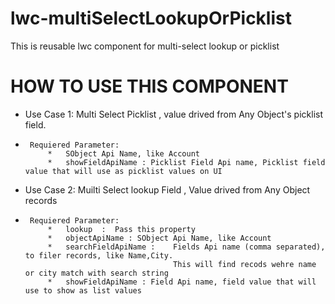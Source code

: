 # lwc-multiSelectLookupOrPicklist
This is reusable lwc component for multi-select lookup or picklist




 # HOW TO USE THIS COMPONENT
 * Use Case 1: Multi Select Picklist , value drived from Any Object's picklist field.
 *      Requiered Parameter:
            *   SObject Api Name, like Account
            *   showFieldApiName : Picklist Field Api name, Picklist field value that will use as picklist values on UI
 * Use Case 2: Muilti Select lookup Field , Value drived from Any Object records
 *      Requiered Parameter:
            *   lookup  :  Pass this property
            *   objectApiName : SObject Api Name, like Account
            *   searchFieldApiName :    Fields Api name (comma separated), to filer records, like Name,City.
                                        This will find recods wehre name or city match with search string
            *   showFieldApiName : Field Api name, field value that will use to show as list values
 
